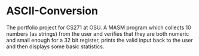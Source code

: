 # ASCII-Conversion
The portfolio project for CS271 at OSU.  A MASM program which collects 10 numbers (as strings) from the user and verifies that they are both numeric and small enough for a 32 bit register, prints the valid input back to the user and then displays some basic statistics.
